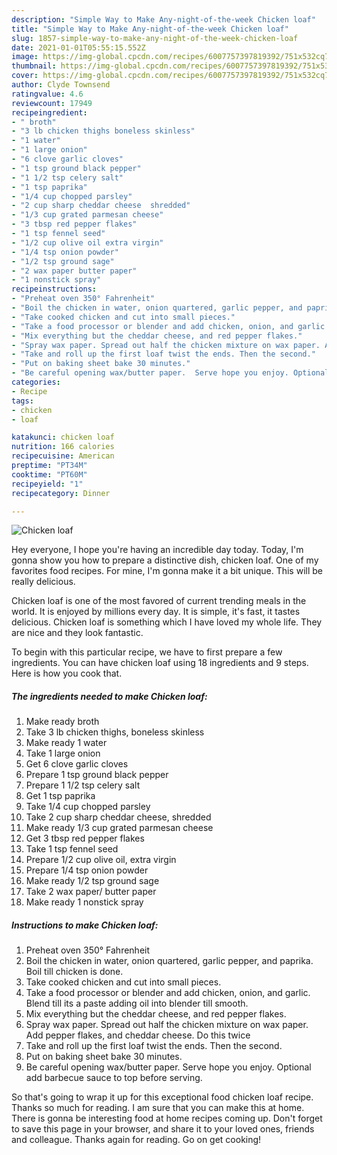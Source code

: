 ```yaml
---
description: "Simple Way to Make Any-night-of-the-week Chicken loaf"
title: "Simple Way to Make Any-night-of-the-week Chicken loaf"
slug: 1857-simple-way-to-make-any-night-of-the-week-chicken-loaf
date: 2021-01-01T05:55:15.552Z
image: https://img-global.cpcdn.com/recipes/6007757397819392/751x532cq70/chicken-loaf-recipe-main-photo.jpg
thumbnail: https://img-global.cpcdn.com/recipes/6007757397819392/751x532cq70/chicken-loaf-recipe-main-photo.jpg
cover: https://img-global.cpcdn.com/recipes/6007757397819392/751x532cq70/chicken-loaf-recipe-main-photo.jpg
author: Clyde Townsend
ratingvalue: 4.6
reviewcount: 17949
recipeingredient:
- " broth"
- "3 lb chicken thighs boneless skinless"
- "1 water"
- "1 large onion"
- "6 clove garlic cloves"
- "1 tsp ground black pepper"
- "1 1/2 tsp celery salt"
- "1 tsp paprika"
- "1/4 cup chopped parsley"
- "2 cup sharp cheddar cheese  shredded"
- "1/3 cup grated parmesan cheese"
- "3 tbsp red pepper flakes"
- "1 tsp fennel seed"
- "1/2 cup olive oil extra virgin"
- "1/4 tsp onion powder"
- "1/2 tsp ground sage"
- "2 wax paper butter paper"
- "1 nonstick spray"
recipeinstructions:
- "Preheat oven 350° Fahrenheit"
- "Boil the chicken in water, onion quartered, garlic pepper, and paprika. Boil till chicken is done."
- "Take cooked chicken and cut into small pieces."
- "Take a food processor or blender and add chicken, onion, and garlic. Blend till its a paste adding oil into blender till smooth."
- "Mix everything but the cheddar cheese, and red pepper flakes."
- "Spray wax paper. Spread out half the chicken mixture on wax paper. Add pepper flakes,  and cheddar cheese.  Do this twice"
- "Take and roll up the first loaf twist the ends. Then the second."
- "Put on baking sheet bake 30 minutes."
- "Be careful opening wax/butter paper.  Serve hope you enjoy. Optional add barbecue sauce to top before serving."
categories:
- Recipe
tags:
- chicken
- loaf

katakunci: chicken loaf 
nutrition: 166 calories
recipecuisine: American
preptime: "PT34M"
cooktime: "PT60M"
recipeyield: "1"
recipecategory: Dinner

---
```



![Chicken loaf](https://img-global.cpcdn.com/recipes/6007757397819392/751x532cq70/chicken-loaf-recipe-main-photo.jpg)

Hey everyone, I hope you're having an incredible day today. Today, I'm gonna show you how to prepare a distinctive dish, chicken loaf. One of my favorites food recipes. For mine, I'm gonna make it a bit unique. This will be really delicious.

Chicken loaf is one of the most favored of current trending meals in the world. It is enjoyed by millions every day. It is simple, it's fast, it tastes delicious. Chicken loaf is something which I have loved my whole life. They are nice and they look fantastic.




To begin with this particular recipe, we have to first prepare a few ingredients. You can have chicken loaf using 18 ingredients and 9 steps. Here is how you cook that.

<!--inarticleads1-->

##### The ingredients needed to make Chicken loaf:

1. Make ready  broth
1. Take 3 lb chicken thighs, boneless skinless
1. Make ready 1 water
1. Take 1 large onion
1. Get 6 clove garlic cloves
1. Prepare 1 tsp ground black pepper
1. Prepare 1 1/2 tsp celery salt
1. Get 1 tsp paprika
1. Take 1/4 cup chopped parsley
1. Take 2 cup sharp cheddar cheese,  shredded
1. Make ready 1/3 cup grated parmesan cheese
1. Get 3 tbsp red pepper flakes
1. Take 1 tsp fennel seed
1. Prepare 1/2 cup olive oil, extra virgin
1. Prepare 1/4 tsp onion powder
1. Make ready 1/2 tsp ground sage
1. Take 2 wax paper/ butter paper
1. Make ready 1 nonstick spray




<!--inarticleads2-->

##### Instructions to make Chicken loaf:

1. Preheat oven 350° Fahrenheit
1. Boil the chicken in water, onion quartered, garlic pepper, and paprika. Boil till chicken is done.
1. Take cooked chicken and cut into small pieces.
1. Take a food processor or blender and add chicken, onion, and garlic. Blend till its a paste adding oil into blender till smooth.
1. Mix everything but the cheddar cheese, and red pepper flakes.
1. Spray wax paper. Spread out half the chicken mixture on wax paper. Add pepper flakes,  and cheddar cheese.  Do this twice
1. Take and roll up the first loaf twist the ends. Then the second.
1. Put on baking sheet bake 30 minutes.
1. Be careful opening wax/butter paper.  Serve hope you enjoy. Optional add barbecue sauce to top before serving.




So that's going to wrap it up for this exceptional food chicken loaf recipe. Thanks so much for reading. I am sure that you can make this at home. There is gonna be interesting food at home recipes coming up. Don't forget to save this page in your browser, and share it to your loved ones, friends and colleague. Thanks again for reading. Go on get cooking!
